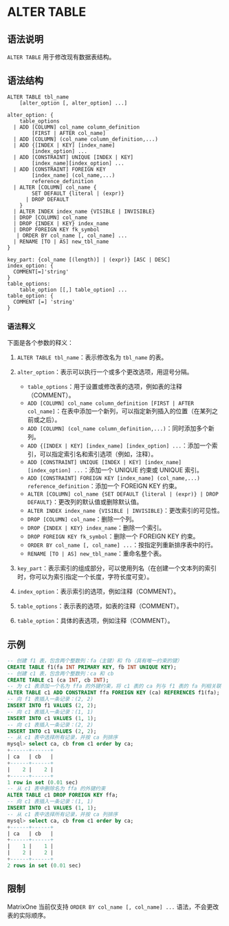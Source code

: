 # **ALTER TABLE**

## **语法说明**

`ALTER TABLE` 用于修改现有数据表结构。

## **语法结构**

```
ALTER TABLE tbl_name
    [alter_option [, alter_option] ...]

alter_option: {
    table_options
  | ADD [COLUMN] col_name column_definition
        [FIRST | AFTER col_name]
  | ADD [COLUMN] (col_name column_definition,...)
  | ADD {[INDEX | KEY] [index_name]
        [index_option] ...
  | ADD [CONSTRAINT] UNIQUE [INDEX | KEY]
        [index_name][index_option] ...
  | ADD [CONSTRAINT] FOREIGN KEY
        [index_name] (col_name,...)
        reference_definition
  | ALTER [COLUMN] col_name {
        SET DEFAULT {literal | (expr)}
      | DROP DEFAULT
    }
  | ALTER INDEX index_name {VISIBLE | INVISIBLE}
  | DROP [COLUMN] col_name
  | DROP {INDEX | KEY} index_name
  | DROP FOREIGN KEY fk_symbol
   | ORDER BY col_name [, col_name] ...  
  | RENAME [TO | AS] new_tbl_name
}

key_part: {col_name [(length)] | (expr)} [ASC | DESC]
index_option: {
  COMMENT[=]'string'
}
table_options:
    table_option [[,] table_option] ...
table_option: {
  COMMENT [=] 'string'
}
```

### 语法释义

下面是各个参数的释义：

1. `ALTER TABLE tbl_name`：表示修改名为 `tbl_name` 的表。
2. `alter_option`：表示可以执行一个或多个更改选项，用逗号分隔。
    - `table_options`：用于设置或修改表的选项，例如表的注释（COMMENT）。
    - `ADD [COLUMN] col_name column_definition [FIRST | AFTER col_name]`：在表中添加一个新列，可以指定新列插入的位置（在某列之前或之后）。
    - `ADD [COLUMN] (col_name column_definition,...)`：同时添加多个新列。
    - `ADD {[INDEX | KEY] [index_name] [index_option] ...`：添加一个索引，可以指定索引名和索引选项（例如，注释）。
    - `ADD [CONSTRAINT] UNIQUE [INDEX | KEY] [index_name][index_option] ...`：添加一个 UNIQUE 约束或 UNIQUE 索引。
    - `ADD [CONSTRAINT] FOREIGN KEY [index_name] (col_name,...) reference_definition`：添加一个 FOREIGN KEY 约束。
    - `ALTER [COLUMN] col_name {SET DEFAULT {literal | (expr)} | DROP DEFAULT}`：更改列的默认值或删除默认值。
    - `ALTER INDEX index_name {VISIBLE | INVISIBLE}`：更改索引的可见性。
    - `DROP [COLUMN] col_name`：删除一个列。
    - `DROP {INDEX | KEY} index_name`：删除一个索引。
    - `DROP FOREIGN KEY fk_symbol`：删除一个 FOREIGN KEY 约束。
    - `ORDER BY col_name [, col_name] ...`：按指定列重新排序表中的行。
    - `RENAME [TO | AS] new_tbl_name`：重命名整个表。

3. `key_part`：表示索引的组成部分，可以使用列名（在创建一个文本列的索引时，你可以为索引指定一个长度，字符长度可变）。
4. `index_option`：表示索引的选项，例如注释（COMMENT）。
5. `table_options`：表示表的选项，如表的注释（COMMENT）。
6. `table_option`：具体的表选项，例如注释（COMMENT）。

## **示例**

```sql
-- 创建 f1 表，包含两个整数列：fa（主键）和 fb（具有唯一约束的键）
CREATE TABLE f1(fa INT PRIMARY KEY, fb INT UNIQUE KEY);
-- 创建 c1 表，包含两个整数列：ca 和 cb
CREATE TABLE c1 (ca INT, cb INT);
-- 为 c1 表添加一个名为 ffa 的外键约束，将 c1 表的 ca 列与 f1 表的 fa 列相关联
ALTER TABLE c1 ADD CONSTRAINT ffa FOREIGN KEY (ca) REFERENCES f1(fa);
-- 向 f1 表插入一条记录：(2, 2)
INSERT INTO f1 VALUES (2, 2);
-- 向 c1 表插入一条记录：(1, 1)
INSERT INTO c1 VALUES (1, 1);
-- 向 c1 表插入一条记录：(2, 2)
INSERT INTO c1 VALUES (2, 2);
-- 从 c1 表中选择所有记录，并按 ca 列排序
mysql> select ca, cb from c1 order by ca;
+------+------+
| ca   | cb   |
+------+------+
|    2 |    2 |
+------+------+
1 row in set (0.01 sec)
-- 从 c1 表中删除名为 ffa 的外键约束
ALTER TABLE c1 DROP FOREIGN KEY ffa;
-- 向 c1 表插入一条记录：(1, 1)
INSERT INTO c1 VALUES (1, 1);
-- 从 c1 表中选择所有记录，并按 ca 列排序
mysql> select ca, cb from c1 order by ca;
+------+------+
| ca   | cb   |
+------+------+
|    1 |    1 |
|    2 |    2 |
+------+------+
2 rows in set (0.01 sec)
```

## 限制

MatrixOne 当前仅支持 `ORDER BY col_name [, col_name] ...` 语法，不会更改表的实际顺序。
